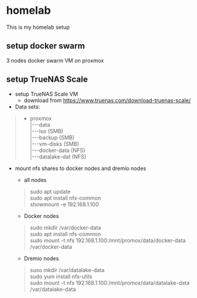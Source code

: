 
# homelab

This is my homelab setup

## setup docker swarm
3 nodes docker swarm VM on proxmox

## setup TrueNAS Scale
- setup TrueNAS Scale VM
  - download from https://www.truenas.com/download-truenas-scale/
- Data sets:

>   - proxmox  
>        |---data  
>            |---iso (SMB)   
>            |---backup (SMB)   
>            |---vm-disks (SMB)   
>            |---docker-data (NFS)  
>            |---datalake-dat (NFS)  

- mount nfs shares to docker nodes and dremio nodes
    - all nodes  
  
    >sudo apt update  
    >sudo apt install nfs-common  
    >showmount -e 192.168.1.100  

    - Docker nodes  
  
    >sudo mkdir /var/docker-data  
    >sudo apt install nfs-common  
    >sudo mount -t nfs 192.168.1.100:/mnt/promox/data/docker-data /var/docker-data

    - Dremio nodes  

    >suso mkdir /var/datalake-data   
    >sudo yum install nfs-utils  
    >sudo mount -t nfs 192.168.1.100:/mnt/promox/data/datalake-data /var/datalake-data
  


